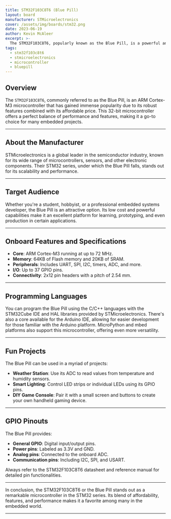 ```yaml
---
title: STM32F103C8T6 (Blue Pill)
layout: board
manufacturer: STMicroelectronics
cover: /assets/img/boards/stm32.png
date: 2023-06-19
author: Kevin McAleer
excerpt: >-
  The STM32F103C8T6, popularly known as the Blue Pill, is a powerful and cost-effective ARM Cortex-M3 microcontroller from STMicroelectronics.
tags:
  - stm32f103c8t6
  - stmicroelectronics
  - microcontroller
  - bluepill
---
```


## Overview

The `STM32F103C8T6`, commonly referred to as the Blue Pill, is an ARM Cortex-M3 microcontroller that has gained immense popularity due to its robust features combined with its affordable price. This 32-bit microcontroller offers a perfect balance of performance and features, making it a go-to choice for many embedded projects.

---

## About the Manufacturer

STMicroelectronics is a global leader in the semiconductor industry, known for its wide range of microcontrollers, sensors, and other electronic components. Their STM32 series, under which the Blue Pill falls, stands out for its scalability and performance.

---

## Target Audience

Whether you're a student, hobbyist, or a professional embedded systems developer, the Blue Pill is an attractive option. Its low cost and powerful capabilities make it an excellent platform for learning, prototyping, and even production in certain applications.

---

## Onboard Features and Specifications

- **Core**: ARM Cortex-M3 running at up to 72 MHz.
- **Memory**: 64KB of Flash memory and 20KB of SRAM.
- **Peripherals**: Includes UART, SPI, I2C, timers, ADC, and more.
- **I/O**: Up to 37 GPIO pins.
- **Connectivity**: 2x12 pin headers with a pitch of 2.54 mm.

---

## Programming Languages

You can program the Blue Pill using the C/C++ languages with the STM32Cube IDE and HAL libraries provided by STMicroelectronics. There's also a core available for the Arduino IDE, allowing for easier development for those familiar with the Arduino platform. MicroPython and mbed platforms also support this microcontroller, offering even more versatility.

---

## Fun Projects

The Blue Pill can be used in a myriad of projects:

- **Weather Station**: Use its ADC to read values from temperature and humidity sensors.
- **Smart Lighting**: Control LED strips or individual LEDs using its GPIO pins.
- **DIY Game Console**: Pair it with a small screen and buttons to create your own handheld gaming device.

---

## GPIO Pinouts

The Blue Pill provides:

- **General GPIO**: Digital input/output pins.
- **Power pins**: Labeled as 3.3V and GND.
- **Analog pins**: Connected to the onboard ADC.
- **Communication pins**: Including I2C, SPI, and USART.

Always refer to the STM32F103C8T6 datasheet and reference manual for detailed pin functionalities.

---

In conclusion, the STM32F103C8T6 or the Blue Pill stands out as a remarkable microcontroller in the STM32 series. Its blend of affordability, features, and performance makes it a favorite among many in the embedded world.

---
